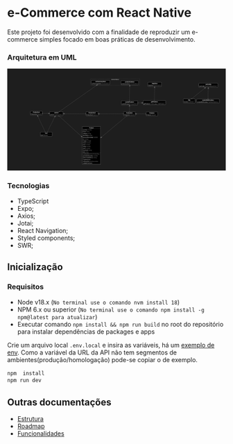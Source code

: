 # e-Commerce com React Native

Este projeto foi desenvolvido com a finalidade de reproduzir um e-commerce simples focado em boas práticas de desenvolvimento.

### Arquitetura em UML

![Ilustração de uma arquitetura em UML](./docs/assets/diagram.png)

### Tecnologias

- TypeScript
- Expo;
- Axios;
- Jotai;
- React Navigation;
- Styled components;
- SWR;

## Inicialização

### Requisitos

- Node v18.x (`No terminal use o comando nvm install 18`)
- NPM 6.x ou superior (`No terminal use o comando npm install -g npm@latest para atualizar`)
- Executar comando `npm install && npm run build` no root do repositório para instalar dependências de packages e apps

Crie um arquivo local `.env.local` e insira as variáveis, há um [exemplo de env](./.env.example). Como a variável da URL da API não tem segmentos de ambientes(produção/homologação) pode-se copiar o de exemplo.

```bash
npm  install
npm run dev
```

## Outras documentações

- [Estrutura](./docs/structure.md)
- [Roadmap](./docs/roadmap.md)
- [Funcionalidades](./docs/features.md)
